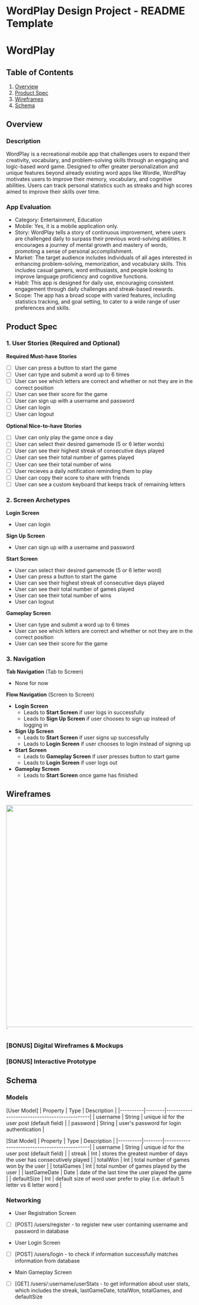 WordPlay Design Project - README Template
===

# WordPlay

## Table of Contents

1. [Overview](#Overview)
2. [Product Spec](#Product-Spec)
3. [Wireframes](#Wireframes)
4. [Schema](#Schema)

## Overview

### Description

WordPlay is a recreational mobile app that challenges users to expand their creativity, vocabulary, and problem-solving skills through an engaging and logic-based word game. Designed to offer greater personalization and unique features beyond already existing word apps like Wordle, WordPlay motivates users to improve their memory, vocabulary, and cognitive abilities. Users can track personal statistics such as streaks and high scores aimed to improve their skills over time.

### App Evaluation

* Category: Entertainment, Education
* Mobile: Yes, it is a mobile application only.
* Story: WordPlay tells a story of continuous improvement, where users are challenged daily to surpass their previous word-solving abilities. It encourages a journey of mental growth and mastery of words, promoting a sense of personal accomplishment.
* Market: The target audience includes individuals of all ages interested in enhancing problem-solving, memorization, and vocabulary skills. This includes casual gamers, word enthusiasts, and people looking to improve language proficiency and cognitive functions.
* Habit: This app is designed for daily use, encouraging consistent engagement through daily challenges and streak-based rewards.
* Scope: The app has a broad scope with varied features, including statistics tracking, and goal setting, to cater to a wide range of user preferences and skills.

## Product Spec

### 1. User Stories (Required and Optional)

**Required Must-have Stories**

- [ ] User can press a button to start the game
- [ ] User can type and submit a word up to 6 times
- [ ] User can see which letters are correct and whether or not they are in the correct position
- [ ] User can see their score for the game
- [ ] User can sign up with a username and password
- [ ] User can login
- [ ] User can logout

**Optional Nice-to-have Stories**

- [ ] User can only play the game once a day
- [ ] User can select their desired gamemode (5 or 6 letter words)
- [ ] User can see their highest streak of consecutive days played
- [ ] User can see their total number of games played
- [ ] User can see their total number of wins
- [ ] User recieves a daily notification reminding them to play
- [ ] User can copy their score to share with friends
- [ ] User can see a custom keyboard that keeps track of remaining letters

### 2. Screen Archetypes

**Login Screen**
* User can login
  
**Sign Up Screen**
* User can sign up with a username and password
  
**Start Screen**
* User can select their desired gamemode (5 or 6 letter word)
* User can press a button to start the game
* User can see their highest streak of consecutive days played
* User can see their total number of games played
* User can see their total number of wins
* User can logout
  
**Gameplay Screen**
* User can type and submit a word up to 6 times
* User can see which letters are correct and whether or not they are in the correct position
* User can see their score for the game

### 3. Navigation

**Tab Navigation** (Tab to Screen)

- None for now

**Flow Navigation** (Screen to Screen)

- **Login Screen**
  * Leads to **Start Screen** if user logs in successfully
  * Leads to **Sign Up Screen** if user chooses to sign up instead of logging in
- **Sign Up Screen**
  * Leads to **Start Screen** if user signs up successfully
  * Leads to **Login Screen** if user chooses to login instead of signing up
- **Start Screen**
  * Leads to **Gameplay Screen** if user presses button to start game
  * Leads to **Login Screen** if user logs out
- **Gameplay Screen**
  * Leads to **Start Screen** once game has finished

## Wireframes

<img src="https://i.imgur.com/f1MkShs.jpeg" width=600>`

### [BONUS] Digital Wireframes & Mockups

### [BONUS] Interactive Prototype

## Schema 


### Models

[User Model]
| Property | Type   | Description                                  |
|----------|--------|----------------------------------------------|
| username | String | unique id for the user post (default field)   |
| password | String | user's password for login authentication      |

[Stat Model]
| Property | Type   | Description                                  |
|----------|--------|----------------------------------------------|
| username | String | unique id for the user post (default field)   |
| streak | Int | stores the greatest number of days the user has consecutively played |
| totalWon | Int | total number of games won by the user   |
| totalGames | Int | total number of games played by the user   |
| lastGameDate | Date | date of the last time the user played the game  |
| defaultSize | Int | default size of word user prefer to play (i.e. default 5 letter vs 6 letter word |


### Networking
 - User Registration Screen
- [ ] [POST] /users/register - to register new user containing username and password in database
 - User Login Screen
- [ ] [POST] /users/login - to check if information successfully matches information from database 
 - Main Gameplay Screen
- [ ] [GET] /users/:username/userStats - to get information about user stats, which includes the streak, lastGameDate, totalWon, totalGames, and defaultSize 

